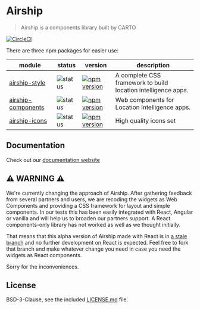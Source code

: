# Airship
> Airship is a components library built by CARTO

[![CircleCI](https://circleci.com/gh/CartoDB/airship/tree/master.svg?style=svg)](https://circleci.com/gh/CartoDB/airship/tree/master)

There are three npm packages for easier use:


| module | status | version | description |
|---|---|---|---|
|  [airship-style](https://www.npmjs.com/package/@carto/airship-style) | ![status](https://img.shields.io/badge/status-in%20progress-orange.svg) | [![npm version](https://badge.fury.io/js/%40carto%2Fairship-style.svg)](https://badge.fury.io/js/%40carto%2Fairship-style)| A complete CSS framework to build location intelligence apps. |
|  [airship-components](https://www.npmjs.com/package/@carto/airship-components) | ![status](https://img.shields.io/badge/status-in%20progress-orange.svg) | [![npm version](https://badge.fury.io/js/%40carto%2Fairship-components.svg)](https://badge.fury.io/js/%40carto%2Fairship-components) | Web components for Location Intelligence apps. |
|  [airship-icons](https://www.npmjs.com/package/@carto/airship-icons) | ![status](https://img.shields.io/badge/status-in%20progress-orange.svg) | [![npm version](https://badge.fury.io/js/%40carto%2Fairship-icons.svg)](https://badge.fury.io/js/%40carto%2Fairship-icons) | High quality icons set |

## Documentation

Check out our [documentation website](https://carto-airship.netlify.com/#/)

## ⚠️ WARNING ⚠️

We're currently changing the approach of Airship. After gathering feedback from several partners and users, we are recoding the widgets as Web Components and providing a CSS framework for layout and simple components. In our tests this has been easily integrated with React, Angular or vanilla and will help us to broaden our partners support. A React components-only library has not worked as well as we thought initially.

That means that this alpha version of Airship made with React is in [a stale branch](https://github.com/CartoDB/airship/tree/react-alpha) and no further development on React is expected. Feel free to fork that branch and make whatever change you need in case you need the widgets as React components.

Sorry for the inconveniences.

## License
BSD-3-Clause, see the included [LICENSE.md](LICENSE.md) file.
